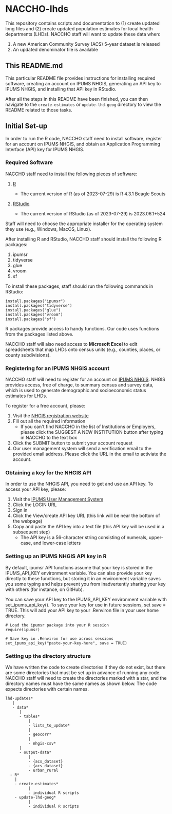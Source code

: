 # NACCHO-lhds

This repository contains scripts and documentation to (1) create updated long files and (2) create updated population estimates for local health departments (LHDs). NACCHO staff will want to update these data when:

1.  A new American Community Survey (ACS) 5-year dataset is released
2.  An updated denominator file is available

## This README.md

This particular README file provides instructions for installing required software, creating an account on IPUMS NHGIS, generating an API key to IPUMS NHGIS, and installing that API key in RStudio.

After all the steps in this README have been finished, you can then navigate to the `create-estimates` or `update-lhd-geog` directory to view the README related to those tasks.

## Initial Set-up

In order to run the R code, NACCHO staff need to install software, register for an account on IPUMS NHGIS, and obtain an Application Programming Interface (API) key for IPUMS NHGIS.

### Required Software

NACCHO staff need to install the following pieces of software:

1.  [R](https://cran.r-project.org/)

    -   The current version of R (as of 2023-07-29) is R 4.3.1 Beagle Scouts

2.  [RStudio](https://posit.co/download/rstudio-desktop/)

    -   The current version of RStudio (as of 2023-07-29) is 2023.06.1+524

Staff will need to choose the appropriate installer for the operating system they use (e.g., Windows, MacOS, Linux).

After installing R and RStudio, NACCHO staff should install the following R packages:

1.  ipumsr
2.  tidyverse
3.  glue
4.  vroom
5.  sf

To install these packages, staff should run the following commands in RStudio:

    install.packages("ipumsr")
    install.packages("tidyverse")
    install.packages("glue")
    install.packages("vroom")
    install.packages("sf")

R packages provide access to handy functions. Our code uses functions from the packages listed above. 

NACCHO staff will also need access to **Microsoft Excel** to edit spreadsheets that map LHDs onto census units (e.g., counties, places, or county subdivisions).

### Registering for an IPUMS NHGIS account

NACCHO staff will need to register for an account on [IPUMS NHGIS](https://www.nhgis.org/). NHGIS provides access, free of charge, to summary census and survey data, which is used to generate demographic and socioeconomic status estimates for LHDs.

To register for a free account, please:

1.  Visit the [NHGIS registration website](https://uma.pop.umn.edu/nhgis/user/new)
2.  Fill out all the required information
    -   If you can't find NACCHO in the list of Institutions or Employers, please click the SUGGEST A NEW INSTITUTION button after typing in NACCHO to the text box
3.  Click the SUBMIT button to submit your account request
4.  Our user management system will send a verification email to the provided email address. Please click the URL in the email to activiate the account.

### Obtaining a key for the NHGIS API

In order to use the NHGIS API, you need to get and use an API key. To access your API key, please:

1.  Visit the [IPUMS User Management System](https://uma.pop.umn.edu/)
2.  Click the LOGIN URL
3.  Sign in
4.  Click the View/create API key URL (this link will be near the bottom of the webpage)
5.  Copy and paste the API key into a text file (this API key will be used in a subsequent step)
    -   The API key is a 56-character string consisting of numerals, upper-case, and lower-case letters

### Setting up an IPUMS NHGIS API key in R

By default, ipumsr API functions assume that your key is stored in the IPUMS_API_KEY environment variable. You can also provide your key directly to these functions, but storing it in an environment variable saves you some typing and helps prevent you from inadvertently sharing your key with others (for instance, on GitHub).

You can save your API key to the IPUMS_API_KEY environment variable with set_ipums_api_key(). To save your key for use in future sessions, set save = TRUE. This will add your API key to your .Renviron file in your user home directory.

    # Load the ipumsr package into your R session
    require(ipumsr)

    # Save key in .Renviron for use across sessions
    set_ipums_api_key("paste-your-key-here", save = TRUE)

### Setting up the directory structure

We have written the code to create directories if they do not exist, but there are some directories that must be set up in advance of running any code. NACCHO staff will need to create the directories marked with a star, and the directory names must have the same names as shown below. The code expects directories with certain names.

    lhd-updates*
       |
       - data*
          |
          - tables*
              |
              - lists_to_update*
              |
              - geocorr*
              |
              - nhgis-csv*
          |
          - output-data*
              |
              - {acs_dataset}
              - {acs_dataset}
              - urban_rural 
      - R*
        |
        - create-estimates*
              |
              - individual R scripts
        - update-lhd-geog*
              |
              - individual R scripts
